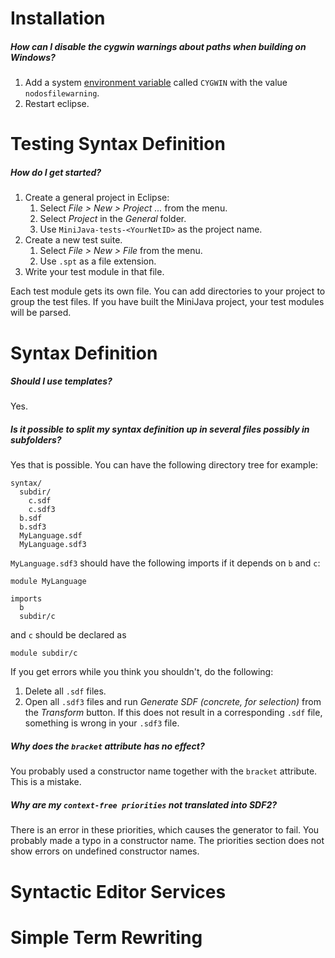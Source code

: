# Installation

##### How can I disable the cygwin warnings about paths when building on Windows?

1. Add a system [environment variable](http://superuser.com/questions/284342/what-are-path-and-other-environment-variables-and-how-can-i-set-or-use-them) 
   called `CYGWIN` with the value `nodosfilewarning`. 
2. Restart eclipse.

# Testing Syntax Definition

##### How do I get started?

1. Create a general project in Eclipse:
   1. Select *File > New > Project ...* from the menu.
   2. Select *Project* in the *General* folder.
   3. Use `MiniJava-tests-<YourNetID>` as the project name.
2. Create a new test suite. 
   1. Select *File > New > File* from the menu.
   2. Use `.spt` as a file extension.
3. Write your test module in that file. 
   
Each test module gets its own file. 
You can add directories to your project to group the test files. 
If you have built the MiniJava project, your test modules will be parsed. 

# Syntax Definition

##### Should I use templates?

Yes. 


##### Is it possible to split my syntax definition up in several files possibly in subfolders?

Yes that is possible. You can have the following directory tree for example:

    syntax/
      subdir/
        c.sdf
        c.sdf3
      b.sdf
      b.sdf3
      MyLanguage.sdf
      MyLanguage.sdf3

`MyLanguage.sdf3` should have the following imports if it depends on `b` and `c`:

    module MyLanguage
     
    imports 
      b 
      subdir/c
    
and `c` should be declared as

    module subdir/c
    
If you get errors while you think you shouldn't, do the following:

1. Delete all `.sdf` files.
2. Open all `.sdf3` files and run *Generate SDF (concrete, for selection)* from the *Transform* button.
   If this does not result in a corresponding `.sdf` file, something is wrong in your `.sdf3` file.

##### Why does the `bracket` attribute has no effect?

You probably used a constructor name together with the `bracket` attribute.
This is a mistake.

##### Why are my `context-free priorities` not translated into SDF2?

There is an error in these priorities, which causes the generator to fail.
You probably made a typo in a constructor name. 
The priorities section does not show errors on undefined constructor names. 

# Syntactic Editor Services

# Simple Term Rewriting
